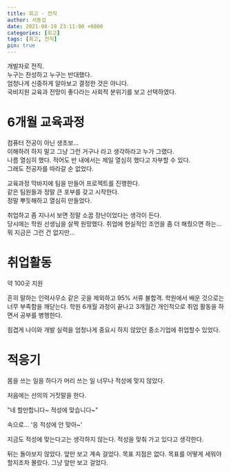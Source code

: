 ```yaml
---
title: 회고 - 전직
author: 서동섭
date: 2021-08-19 23:11:00 +0800
categories: [회고]
tags: [회고, 전직]
pin: true
---
```


개발자로 전직.<br/>
누구는 찬성하고 누구는 반대했다.<br/>
엄청나게 신중하게 알아보고 결정한 것은 아니다.<br/>
국비지원 교육과 전망이 좋다라는 사회적 분위기를 보고 선택하였다.

# 6개월 교육과정 

컴퓨터 전공이 아닌 생초보...<br/>
이해하려 하지 말고 그냥 그런 거구나 라고 생각하라고 누가 그랬다.<br/>
나름 열심히 했다. 적어도 반 내에서는 제일 열심히 했다고 자부할 수 있다.<br/>
그래도 전공자를 따라갈 순 없었다.

교육과정 막바지에 팀을 만들어 프로젝트를 진행한다.<br/>
같은 팀원들과 정말 큰 포부를 갖고 시작한다.<br/>
정말 뿌듯해하고 열심히 만들었다.

취업하고 좀 지나서 보면 정말 소꿉 장난이었다는 생각이 든다.<br/>
당시에는 학원 선생님을 살짝 원망했다. 취업에 현실적인 조언을 좀 더 해줬으면 하는... 뭐 지금은 그런 건 없지만...

# 취업활동

약 100곳 지원

흔히 말하는 인력사무소 같은 곳을 제외하고 95% 서류 불합격.
학원에서 배운 것으로는 너무 부족함을 깨닫는다.
학원 6개월 과정이 끝나고 3개월간 개인적으로 취업 활동을 하면서 공부를 병행한다.

힘겹게 나이와 개발 실력을 엄청나게 중요시 하지 않았던 중소기업에 취업할수 있었다.

# 적응기

몸을 쓰는 일을 하다가 머리 쓰는 일 너무나 적성에 맞지 않았다.

처음에는 선의의 거짓말을 한다.

"네 할만합니다~ 적성에 맞습니다~"

속으로... '응 적성에 안 맞아~'

지금도 적성에 맞는다고는 생각하지 않는다. 적성을 맞춰 가고 있다고 생각한다.

뒤는 돌아보지 않았다. 앞만 보고 계속 걸었다. 목표 지점은 없다. 목표를 어떻게 세워야 할지조차 몰랐다. 그냥 앞만 보고 걸었다.


